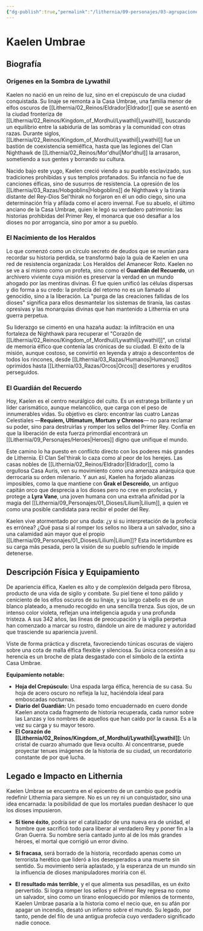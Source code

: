 ```yaml
---
{"dg-publish":true,"permalink":"/lithernia/09-personajes/03-agrupaciones/los-heraldos-del-amanecer-roto/kaelen-umbrae/","tags":["lithernia","personajes","culto","Heraldos del Amanecer Roto","Lywathil","resistencia"]}
---
```


# Kaelen Umbrae

## Biografía

### Orígenes en la Sombra de Lywathil

Kaelen no nació en un reino de luz, sino en el crepúsculo de una ciudad conquistada. Su linaje se remonta a la Casa Umbrae, una familia menor de elfos oscuros de [[Lithernia/02_Reinos/Eldrador\|Eldrador]] que se asentó en la ciudad fronteriza de [[Lithernia/02_Reinos/Kingdom_of_Mordhul/Lywathil\|Lywathil]], buscando un equilibrio entre la sabiduría de las sombras y la comunidad con otras razas. Durante siglos, [[Lithernia/02_Reinos/Kingdom_of_Mordhul/Lywathil\|Lywathil]] fue un bastión de coexistencia semiélfica, hasta que las legiones del Clan Nighthawk de [[Lithernia/02_Reinos/Mor'dhul\|Mor'dhul]] la arrasaron, sometiendo a sus gentes y borrando su cultura.

Nacido bajo este yugo, Kaelen creció viendo a su pueblo esclavizado, sus tradiciones prohibidas y sus templos profanados. Su infancia no fue de canciones élficas, sino de susurros de resistencia. La opresión de los [[Lithernia/03_Razas/Hobgoblins\|Hobgoblins]] de Nighthawk y la tiranía distante del Rey-Dios Sel'thirak no forjaron en él un odio ciego, sino una determinación fría y afilada como el acero invernal. Fue su abuelo, el último anciano de la Casa Umbrae, quien le legó su verdadero patrimonio: las historias prohibidas del Primer Rey, el monarca que osó desafiar a los dioses no por arrogancia, sino por amor a su pueblo.

### El Nacimiento de los Heraldos

Lo que comenzó como un círculo secreto de deudos que se reunían para recordar su historia perdida, se transformó bajo la guía de Kaelen en una red de resistencia organizada: Los Heraldos del Amanecer Roto. Kaelen no se ve a sí mismo como un profeta, sino como el **Guardián del Recuerdo**, un archivero viviente cuya misión es preservar la verdad en un mundo ahogado por las mentiras divinas. Él fue quien unificó las células dispersas y dio forma a su credo: la profecía del retorno no es un llamado al genocidio, sino a la liberación. La "purga de las creaciones fallidas de los dioses" significa para ellos desmantelar los sistemas de tiranía, las castas opresivas y las monarquías divinas que han mantenido a Lithernia en una guerra perpetua.

Su liderazgo se cimentó en una hazaña audaz: la infiltración en una fortaleza de Nighthawk para recuperar el "Corazón de [[Lithernia/02_Reinos/Kingdom_of_Mordhul/Lywathil\|Lywathil]]", un cristal de memoria élfico que contenía las crónicas de su ciudad. El éxito de la misión, aunque costoso, se convirtió en leyenda y atrajo a descontentos de todos los rincones, desde [[Lithernia/03_Razas/Humanos\|Humanos]] oprimidos hasta [[Lithernia/03_Razas/Orcos\|Orcos]] desertores y eruditos perseguidos.

### El Guardián del Recuerdo

Hoy, Kaelen es el centro neurálgico del culto. Es un estratega brillante y un líder carismático, aunque melancólico, que carga con el peso de innumerables vidas. Su objetivo es claro: encontrar las cuatro Lanzas Celestiales —**Requiem, Ultimatum, Mortum y Chronos**— no para reclamar su poder, sino para destruirlas y romper los sellos del Primer Rey. Confía en que la liberación de esta fuerza primordial encontrará un [[Lithernia/09_Personajes/Heroes\|Heroes]] digno que unifique el mundo.

Este camino lo ha puesto en conflicto directo con los poderes más grandes de Lithernia. El Clan Sel'thirak lo caza como al peor de los herejes. Las casas nobles de [[Lithernia/02_Reinos/Eldrador\|Eldrador]], como la orgullosa Casa Auris, ven su movimiento como una amenaza anárquica que derrocaría su orden milenario. Y aun así, Kaelen ha forjado alianzas imposibles, como la que mantiene con **Grak el Descreído**, un antiguo capitán orco que desprecia a los dioses pero no cree en profecías, y protege a **Lyra Vane**, una joven humana con una extraña afinidad por la magia del [[Lithernia/09_Personajes/01_Dioses/Lilium\|Lilium]], a quien ve como una posible candidata para recibir el poder del Rey.

Kaelen vive atormentado por una duda: ¿y si su interpretación de la profecía es errónea? ¿Qué pasa si al romper los sellos no libera a un salvador, sino a una calamidad aún mayor que el propio [[Lithernia/09_Personajes/01_Dioses/Lilium\|Lilium]]? Esta incertidumbre es su carga más pesada, pero la visión de su pueblo sufriendo le impide detenerse.

## Descripción Física y Equipamiento

De apariencia élfica, Kaelen es alto y de complexión delgada pero fibrosa, producto de una vida de sigilo y combate. Su piel tiene el tono pálido y ceniciento de los elfos oscuros de su linaje, y su largo cabello es de un blanco plateado, a menudo recogido en una sencilla trenza. Sus ojos, de un intenso color violeta, reflejan una inteligencia aguda y una profunda tristeza. A sus 342 años, las líneas de preocupación y la vigilia perpetua han comenzado a marcar su rostro, dándole un aire de madurez y autoridad que trasciende su apariencia juvenil.

Viste de forma práctica y discreta, favoreciendo túnicas oscuras de viajero sobre una cota de malla élfica flexible y silenciosa. Su única concesión a su herencia es un broche de plata desgastado con el símbolo de la extinta Casa Umbrae.

**Equipamiento notable:**
*   **Hoja del Crepúsculo:** Una espada larga élfica, herencia de su casa. Su hoja de acero oscuro no refleja la luz, haciéndola ideal para emboscadas nocturnas.
*   **Diario del Guardián:** Un pesado tomo encuadernado en cuero donde Kaelen anota cada fragmento de historia recuperada, cada rumor sobre las Lanzas y los nombres de aquellos que han caído por la causa. Es a la vez su carga y su mayor tesoro.
*   **El Corazón de [[Lithernia/02_Reinos/Kingdom_of_Mordhul/Lywathil\|Lywathil]]:** Un cristal de cuarzo ahumado que lleva oculto. Al concentrarse, puede proyectar tenues imágenes de la historia de su ciudad, un recordatorio constante de por qué lucha.

## Legado e Impacto en Lithernia

Kaelen Umbrae se encuentra en el epicentro de un cambio que podría redefinir Lithernia para siempre. No es un rey ni un conquistador, sino una idea encarnada: la posibilidad de que los mortales puedan deshacer lo que los dioses impusieron.

*   **Si tiene éxito**, podría ser el catalizador de una nueva era de unidad, el hombre que sacrificó todo para liberar al verdadero Rey y poner fin a la Gran Guerra. Su nombre sería cantado junto al de los más grandes héroes, el mortal que corrigió un error divino.

*   **Si fracasa**, será borrado de la historia, recordado apenas como un terrorista herético que lideró a los desesperados a una muerte sin sentido. Su movimiento sería aplastado, y la esperanza de un mundo sin la influencia de dioses manipuladores moriría con él.

*   **El resultado más terrible**, y el que alimenta sus pesadillas, es un éxito pervertido. Si logra romper los sellos y el Primer Rey regresa no como un salvador, sino como un tirano enloquecido por milenios de tormento, Kaelen Umbrae pasaría a la historia como el necio que, en su afán por apagar un incendio, desató un infierno sobre el mundo. Su legado, por tanto, pende del filo de una antigua profecía cuyo verdadero significado nadie conoce.
